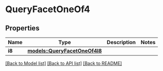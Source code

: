 # QueryFacetOneOf4

## Properties

Name | Type | Description | Notes
------------ | ------------- | ------------- | -------------
**i8** | [**models::QueryFacetOneOf4I8**](QueryFacet_oneOf_4_I8.md) |  | 

[[Back to Model list]](../README.md#documentation-for-models) [[Back to API list]](../README.md#documentation-for-api-endpoints) [[Back to README]](../README.md)


